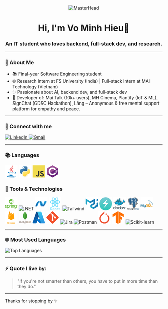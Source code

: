 <p align="center">
  <img src="https://res.cloudinary.com/dahzoj4fy/image/upload/v1734023810/qwvmlw0qx6ihpfmkknvb.gif" alt="MasterHead" width="700" />
</p>

<h1 align="center">Hi, I'm Vo Minh Hieu👋</h1>
<h3 align="center">An IT student who loves backend, full-stack dev, and research.</h3>

---

### 📄 About Me
- 📚 Final-year Software Engineering student
- 🌐 Research Intern at FS University (India) | Full-stack Intern at MAI Technology (Vietnam)
- ✨ Passionate about AI, backend dev, and full-stack dev
- 🚀 Developer of: Mai Talk (10k+ users), MH Cinema, Plantify (IoT & ML), SignChat (GDSC Hackathon), Lắng – Anonymous & free mental support platform for empathy and peace.

---

### 👥 Connect with me
<p>
  <a href="https://linkedin.com/in/hieuminh03" target="_blank">
    <img src="https://img.shields.io/badge/LinkedIn-blue?style=for-the-badge&logo=linkedin" alt="LinkedIn" />
  </a>
  <a href="mailto:minhhieu.swe@gmail.com">
    <img src="https://img.shields.io/badge/Gmail-red?style=for-the-badge&logo=gmail" alt="Gmail" />
  </a>
</p>

---

### 📚 Languages
<p>
  <img src="https://raw.githubusercontent.com/devicons/devicon/master/icons/java/java-original.svg" alt="Java" width="40" height="40"/>
  <img src="https://raw.githubusercontent.com/devicons/devicon/master/icons/python/python-original.svg" alt="Python" width="40" height="40"/>
  <img src="https://raw.githubusercontent.com/devicons/devicon/master/icons/javascript/javascript-original.svg" alt="JavaScript" width="40" height="40"/>
  <img src="https://raw.githubusercontent.com/devicons/devicon/master/icons/csharp/csharp-original.svg" alt="C#" width="40" height="40"/>
</p>

### 🚀 Tools & Technologies
<p>
  <!-- Backend -->
  <img src="https://raw.githubusercontent.com/devicons/devicon/master/icons/spring/spring-original-wordmark.svg" alt="Spring" width="40" height="40"/>
  <img src="https://res.cloudinary.com/dahzoj4fy/image/upload/v1734169963/d0ay2wlnraeubhruf5x5.svg" alt=".NET" width="40" height="40"/>
  <img src="https://raw.githubusercontent.com/devicons/devicon/master/icons/dot-net/dot-net-original.svg" alt="ASP.NET Core" width="40" height="40"/>
  <img src="https://raw.githubusercontent.com/devicons/devicon/master/icons/react/react-original-wordmark.svg" alt="React" width="40" height="40"/>
  <img src="https://res.cloudinary.com/dahzoj4fy/image/upload/v1734169600/ikydv1fofp13iyafttfi.svg" alt="Tailwind" width="40" height="40"/>
  <img src="https://raw.githubusercontent.com/devicons/devicon/master/icons/materialui/materialui-original.svg" alt="Material UI" width="40" height="40"/>
  <img src="https://raw.githubusercontent.com/devicons/devicon/master/icons/chakraui/chakraui-original.svg" alt="Chakra UI" width="40" height="40"/>
  <img src="https://raw.githubusercontent.com/devicons/devicon/master/icons/docker/docker-original-wordmark.svg" alt="Docker" width="40" height="40"/>
  <img src="https://raw.githubusercontent.com/devicons/devicon/master/icons/postgresql/postgresql-original-wordmark.svg" alt="PostgreSQL" width="40" height="40"/>
  <img src="https://raw.githubusercontent.com/devicons/devicon/master/icons/mysql/mysql-original-wordmark.svg" alt="MySQL" width="40" height="40"/>
  <img src="https://raw.githubusercontent.com/devicons/devicon/master/icons/firebase/firebase-plain-wordmark.svg" alt="Firebase" width="40" height="40"/>
  <img src="https://raw.githubusercontent.com/devicons/devicon/master/icons/mongodb/mongodb-original-wordmark.svg" alt="MongoDB" width="40" height="40"/>
  <img src="https://raw.githubusercontent.com/devicons/devicon/master/icons/azure/azure-original.svg" alt="Azure" width="40" height="40"/>
  <img src="https://raw.githubusercontent.com/devicons/devicon/master/icons/git/git-original.svg" alt="Git" width="40" height="40"/>
  <img src="https://www.vectorlogo.zone/logos/jira/jira-icon.svg" alt="Jira" width="40" height="40"/>
  <img src="https://www.vectorlogo.zone/logos/postman/postman-icon.svg" alt="Postman" width="40" height="40"/>
  <img src="https://raw.githubusercontent.com/devicons/devicon/master/icons/pytorch/pytorch-original.svg" alt="PyTorch" width="40" height="40"/>
  <img src="https://raw.githubusercontent.com/devicons/devicon/master/icons/tensorflow/tensorflow-original.svg" alt="TensorFlow" width="40" height="40"/>
  <img src="https://scikit-learn.org/stable/_static/scikit-learn-logo-small.png" alt="Scikit-learn" width="40" height="40"/>
</p>

---

### 🌐 Most Used Languages
<p>
  <img src="https://github-readme-stats.vercel.app/api/top-langs/?username=Hughgz&layout=compact&theme=radical" alt="Top Languages" />
</p>

---

### ⚡ Quote I live by:
> "If you're not smarter than others, you have to put in more time than they do."

---

Thanks for stopping by ✨
